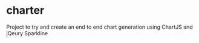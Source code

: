 # charter
Project to try and create an end to end chart generation using ChartJS and jQeury Sparkline
